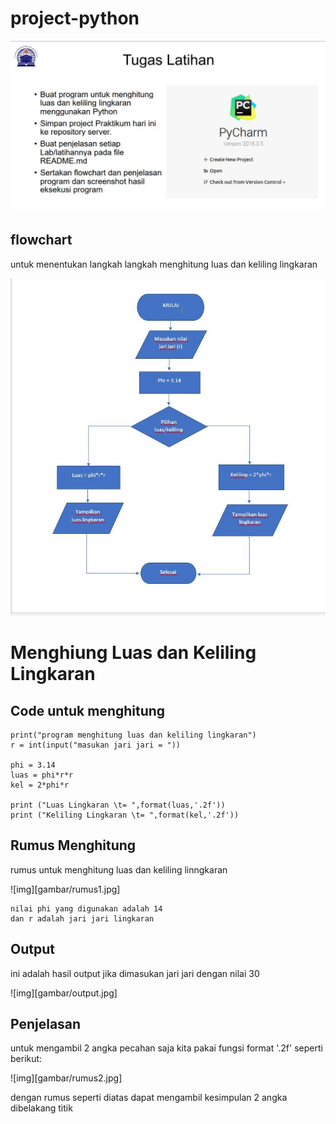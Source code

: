 # project-python

![img](gambar/tugas.jpg)

## flowchart

untuk menentukan langkah langkah menghitung luas dan keliling lingkaran 

![img](gambar/ss.jpg)

# Menghiung Luas dan Keliling Lingkaran

## Code untuk menghitung 

    print("program menghitung luas dan keliling lingkaran")
    r = int(input("masukan jari jari = "))

    phi = 3.14
    luas = phi*r*r
    kel = 2*phi*r

    print ("Luas Lingkaran \t= ",format(luas,'.2f'))
    print ("Keliling Lingkaran \t= ",format(kel,'.2f'))

## Rumus Menghitung

rumus untuk menghitung luas dan keliling linngkaran

![img][gambar/rumus1.jpg]

    nilai phi yang digunakan adalah 14 
    dan r adalah jari jari lingkaran

## Output

ini adalah hasil output jika dimasukan jari jari dengan nilai 30

![img][gambar/output.jpg]

## Penjelasan

untuk mengambil 2 angka pecahan saja kita pakai fungsi format '.2f' seperti berikut:

![img][gambar/rumus2.jpg]

dengan rumus seperti diatas dapat mengambil kesimpulan 2 angka dibelakang titik